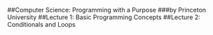 ##Computer Science: Programming with a Purpose
###by Princeton University
##Lecture 1: Basic Programming Concepts
##Lecture 2: Conditionals and Loops
